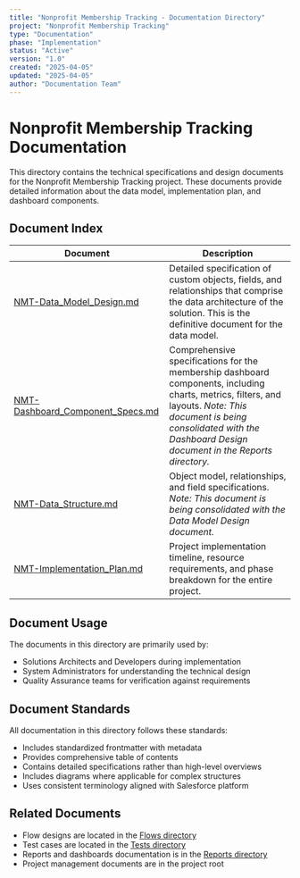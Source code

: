 ```yaml
---
title: "Nonprofit Membership Tracking - Documentation Directory"
project: "Nonprofit Membership Tracking"
type: "Documentation"
phase: "Implementation"
status: "Active"
version: "1.0"
created: "2025-04-05"
updated: "2025-04-05"
author: "Documentation Team"
---
```


# Nonprofit Membership Tracking Documentation

This directory contains the technical specifications and design documents for the Nonprofit Membership Tracking project. These documents provide detailed information about the data model, implementation plan, and dashboard components.

## Document Index

| Document | Description |
|----------|-------------|
| [NMT-Data_Model_Design.md](NMT-Data_Model_Design.md) | Detailed specification of custom objects, fields, and relationships that comprise the data architecture of the solution. This is the definitive document for the data model. |
| [NMT-Dashboard_Component_Specs.md](NMT-Dashboard_Component_Specs.md) | Comprehensive specifications for the membership dashboard components, including charts, metrics, filters, and layouts. *Note: This document is being consolidated with the Dashboard Design document in the Reports directory.* |
| [NMT-Data_Structure.md](NMT-Data_Structure.md) | Object model, relationships, and field specifications. *Note: This document is being consolidated with the Data Model Design document.* |
| [NMT-Implementation_Plan.md](NMT-Implementation_Plan.md) | Project implementation timeline, resource requirements, and phase breakdown for the entire project. |

## Document Usage

The documents in this directory are primarily used by:
- Solutions Architects and Developers during implementation
- System Administrators for understanding the technical design
- Quality Assurance teams for verification against requirements

## Document Standards

All documentation in this directory follows these standards:
- Includes standardized frontmatter with metadata
- Provides comprehensive table of contents
- Contains detailed specifications rather than high-level overviews
- Includes diagrams where applicable for complex structures
- Uses consistent terminology aligned with Salesforce platform

## Related Documents

- Flow designs are located in the [Flows directory](../Flows/)
- Test cases are located in the [Tests directory](../Tests/)
- Reports and dashboards documentation is in the [Reports directory](../Reports/)
- Project management documents are in the project root 